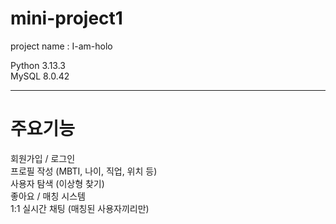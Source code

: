 # mini-project1 <br>
project name : I-am-holo <br>

Python 3.13.3 <br>
MySQL 8.0.42 <br>

---
# 주요기능 <br>

회원가입 / 로그인 <br>
프로필 작성 (MBTI, 나이, 직업, 위치 등) <br>
사용자 탐색 (이상형 찾기) <br>
좋아요 / 매칭 시스템 <br>
1:1 실시간 채팅 (매칭된 사용자끼리만) <br>
